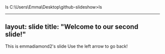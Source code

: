 ls
C:\Users\Emma\Desktop\github-slideshow>ls

---
layout: slide
title: "Welcome to our second slide!"
---
This is emmadiamond2's slide
Use the left arrow to go back!


